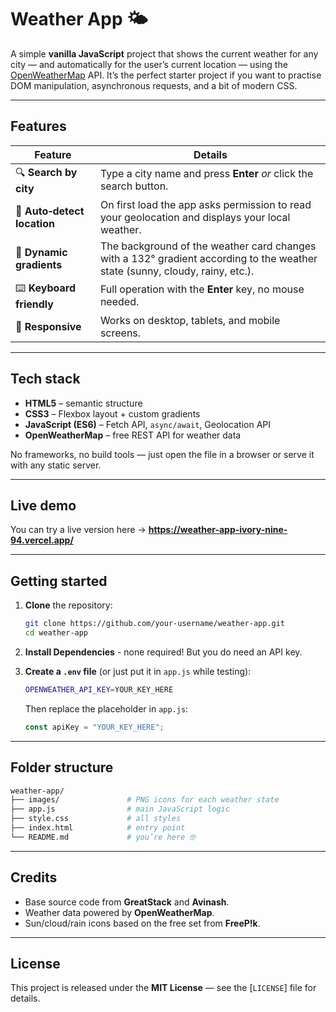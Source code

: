 # Weather App 🌤️

A simple **vanilla JavaScript** project that shows the current weather for any city — and automatically for the user’s current location — using the [OpenWeatherMap](https://openweathermap.org/) API. It’s the perfect starter project if you want to practise DOM manipulation, asynchronous requests, and a bit of modern CSS.

---

## Features

| Feature | Details |
|---------|---------|
| 🔍 **Search by city** | Type a city name and press **Enter** *or* click the search button. |
| 📍 **Auto‑detect location** | On first load the app asks permission to read your geolocation and displays your local weather. |
| 🎨 **Dynamic gradients** | The background of the weather card changes with a 132° gradient according to the weather state (sunny, cloudy, rainy, etc.). |
| ⌨️ **Keyboard friendly** | Full operation with the **Enter** key, no mouse needed. |
| 📱 **Responsive** | Works on desktop, tablets, and mobile screens. |

---

## Tech stack

- **HTML5** – semantic structure  
- **CSS3** – Flexbox layout + custom gradients  
- **JavaScript (ES6)** – Fetch API, `async/await`, Geolocation API  
- **OpenWeatherMap** – free REST API for weather data  

No frameworks, no build tools — just open the file in a browser or serve it with any static server.

---

## Live demo

You can try a live version here → **<https://weather-app-ivory-nine-94.vercel.app/>**  

---

## Getting started

1. **Clone** the repository:

   ```bash
   git clone https://github.com/your‑username/weather‑app.git
   cd weather‑app
   ```

2. **Install Dependencies** - none required! But you do need an API key.
3. **Create a `.env` file** (or just put it in `app.js` while testing):

    ```bash
    OPENWEATHER_API_KEY=YOUR_KEY_HERE
    ```
    Then replace the placeholder in `app.js`:

    ```js
    const apiKey = "YOUR_KEY_HERE";
    ```

---

## Folder structure
```bash
weather-app/
├── images/               # PNG icons for each weather state
├── app.js                # main JavaScript logic
├── style.css             # all styles
├── index.html            # entry point
└── README.md             # you’re here 🤓
```

---

## Credits

* Base source code from **GreatStack** and **Avinash**.
* Weather data powered by **OpenWeatherMap**.
* Sun/cloud/rain icons based on the free set from **FreeP!k**.

---

## License

This project is released under the **MIT License** — see the [`LICENSE`] file for details.



